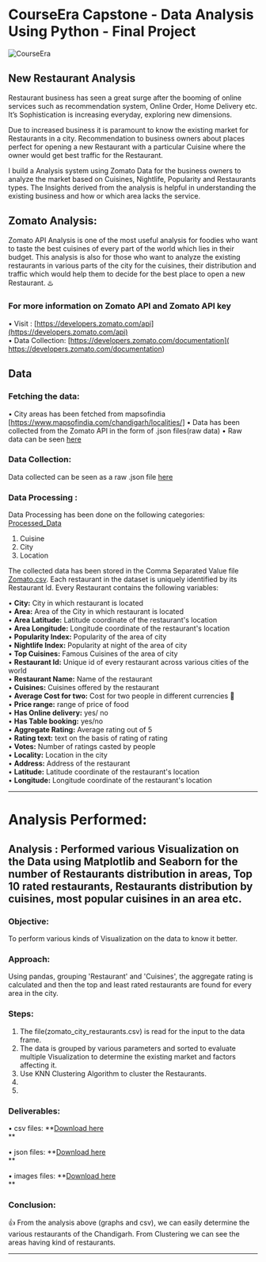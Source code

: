 # CourseEra Capstone - Data Analysis Using Python - Final Project
![CourseEra](https://cloud.githubusercontent.com/assets/25044358/25308325/704e8e28-277f-11e7-91fd-521b74d145bf.jpg)

## New Restaurant Analysis
Restaurant business has seen a great surge after the booming of online services such as recommendation system, Online Order, Home Delivery etc. It’s Sophistication is increasing everyday, exploring new dimensions.

Due to increased business it is paramount to know the existing market for Restaurants in a city. Recommendation to business owners about places perfect for opening a new Restaurant with a particular Cuisine where the owner would get best traffic for the Restaurant. 

I build a Analysis system using Zomato Data for the business owners to analyze the market based on Cuisines, Nightlife, Popularity and Restaurants types. The Insights derived from the analysis is helpful in understanding the existing business and how or which area lacks the service.

## Zomato Analysis:
Zomato API Analysis is one of the most useful analysis for foodies who want to taste the best cuisines of every part of the world which lies in their budget. This analysis is also for those who want to analyze the existing restaurants in various parts of the city for the cuisines, their distribution and traffic which would help them to decide for the best place to open a new Restaurant. :hotsprings:
### For more information on Zomato API and Zomato API key
•	Visit : [https://developers.zomato.com/api](https://developers.zomato.com/api)<br>
•	Data Collection: [https://developers.zomato.com/documentation]( https://developers.zomato.com/documentation)

## Data

### Fetching the data: 
•	City areas has been fetched from mapsofindia [https://www.mapsofindia.com/chandigarh/localities/]
•	Data has been collected from the Zomato API in the form of .json files(raw data) 
•	Raw data can be seen [here](https://github.com/maindolaamit/Coursera_Capstone/Zomato_API_Analysis/Raw_Data)

### Data Collection:
Data collected can be seen as a raw .json file [here](https://github.com/maindolaamit/Coursera_Capstone/Zomato_API_Analysis/Raw_Data/file1.json)


### Data Processing :
 Data Processing has been done on the following categories: [Processed_Data](https://github.com/maindolaamit/Coursera_Capstone/Zomato_API_Analysis/Processed_Data)
1.	Cuisine
2.	City
3.	Location

The collected data has been stored in the Comma Separated Value file [Zomato.csv](https://github.com/maindolaamit/Coursera_Capstone/Zomato_API_Analysis/csv/zomato.csv). Each restaurant in the dataset is uniquely identified by its Restaurant Id. Every Restaurant contains the following variables:
 
•	**City:** City in which restaurant is located<br>
•	**Area:** Area of the City in which restaurant is located<br>
•	**Area Latitude:** Latitude coordinate of the restaurant's location<br>
•	**Area Longitude:** Longitude coordinate of the restaurant's location<br>
•	**Popularity Index:** Popularity of the area of city<br>
•	**Nightlife Index:** Popularity at night of the area of city<br>
•	**Top Cuisines:** Famous Cuisines of the area of city<br>
•	**Restaurant Id:** Unique id of every restaurant across various cities of the world<br>
•	**Restaurant Name:** Name of the restaurant<br>
•	**Cuisines:** Cuisines offered by the restaurant<br>
•	**Average Cost for two:** Cost for two people in different currencies :couple: <br>
•	**Price range:** range of price of food<br>
•	**Has Online delivery:** yes/ no<br>
•	**Has Table booking:** yes/no<br>
•	**Aggregate Rating:** Average rating out of 5<br>
•	**Rating text:** text on the basis of rating of rating<br>
•	**Votes:** Number of ratings casted by people<br>
•	**Locality:** Location in the city<br>
•	**Address:** Address of the restaurant<br>
•	**Latitude:** Latitude coordinate of the restaurant's location<br>
•	**Longitude:** Longitude coordinate of the restaurant's location<br>
*******************************************************************************************

# Analysis Performed: 

## Analysis :  Performed various Visualization on the Data using Matplotlib and Seaborn for the number of Restaurants distribution in areas, Top 10 rated restaurants, Restaurants distribution by cuisines, most popular cuisines in an area etc. 

### Objective:

To perform various kinds of Visualization on the data to know it better.

### Approach:

Using pandas, grouping 'Restaurant' and 'Cuisines', the aggregate rating is calculated and then the top and least rated restaurants are found for every area in the city.

### Steps: 

1.	The file(zomato_city_restaurants.csv) is read for the input to the data frame.
2.	The data is grouped by various parameters and sorted to evaluate multiple Visualization to determine the existing market and factors affecting it.
3.	Use KNN Clustering Algorithm to cluster the Restaurants.
4.	
5.	


### Deliverables:

•	csv files: **[Download here]( https://github.com/maindolaamit/Coursera_Capstone/Zomato_API_Analysis/csv/Analysis3.csv)<br>
**

•	json files: **[Download here]( https://github.com/maindolaamit/Coursera_Capstone/Zomato_API_Analysis/csv/Analysis3.csv)<br>
**

•	 images files: **[Download here]( https://github.com/maindolaamit/Coursera_Capstone/Zomato_API_Analysis/csv/Analysis3.csv)<br>
**

### Conclusion: 

:thumbsup: 
From the analysis above (graphs and csv), we can easily determine the various restaurants of the Chandigarh. From Clustering we can see the areas having kind of restaurants.
************************************************************************************************************************************************************************************************
